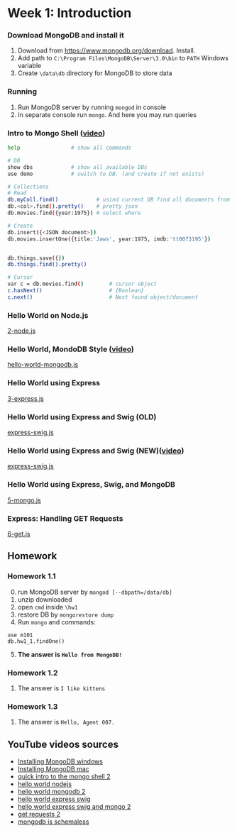 # Week 1: Introduction
### Download MongoDB and install it
1. Download from https://www.mongodb.org/download. Install. 
2. Add path to `C:\Program Files\MongoDB\Server\3.0\bin` to `PATH` Windows variable
3. Create `\data\db` directory for MongoDB to store data

### Running
1. Run MongoDB server by running `mongod` in console 
2. In separate console run `mongo`. And here you may run queries

### Intro to Mongo Shell ([video](https://www.youtube.com/watch?time_continue=83&v=8To9enkSUHI))
```bash
help                # show all commands

# DB
show dbs            # show all available DBs
use demo            # switch to DB. (and create if not exists)

# Collections
# Read
db.myColl.find()            # usind current DB find all documents from 'myColl' collection
db.<col>.find().pretty()    # pretty json 
db.movies.find({year:1975}) # select where

# Create
db.insert({<JSON document>})
db.movies.insertOne({title:'Jaws', year:1975, imdb:'tt0073195'})


db.things.save({})
db.things.find().pretty()

# Cursor
var c = db.movies.find()        # cursor object
c.hasNext()                     # {Boolean}
c.next()                        # Next found object/document
```

### Hello World on Node.js
[2-node.js](src/2-node.js)

### Hello World, MondoDB Style ([video](https://www.youtube.com/watch?time_continue=8&v=u3FLcQmaj1E))
[hello-world-mongodb.js](src/hello-world-mongodb.js)

### Hello World using Express
[3-express.js](src/3-express.js)

### Hello World using Express and Swig (OLD)
[express-swig.js](src/express-swig.js)

### Hello World using Express and Swig (NEW)([video](https://www.youtube.com/watch?time_continue=14&v=Xww8NV71npM))
[express-swig.js](src/express-template.js)

### Hello World using Express, Swig, and MongoDB 
[5-mongo.js](src/5-mongo.js)

### Express: Handling GET Requests
[6-get.js](src/6-get.js)

## Homework
### Homework 1.1
0. run MongoDB server by `mongod [--dbpath=/data/db]`
1. unzip downloaded
2. open `cmd` inside `\hw1`
3. restore DB by `mongorestore dump`
4. Run `mongo` and commands:
```shell
use m101 
db.hw1_1.findOne()
```
5. **The answer is `Hello from MongoDB!`**

### Homework 1.2
1. The answer is `I like kittens`

### Homework 1.3
1. The answer is `Hello, Agent 007.`


## YouTube videos sources
- [Installing MongoDB windows](https://www.youtube.com/watch?v=sBdaRlgb4N8)
- [Installing MongoDB mac](https://www.youtube.com/watch?v=_WJ8m5QHvwc)
- [quick intro to the mongo shell 2](https://www.youtube.com/watch?v=j2v865GGS2A)
- [hello world nodejs](https://www.youtube.com/watch?v=Fv5Q_02BKrM)
- [hello world mongodb 2](https://www.youtube.com/watch?v=SgQv3KWEGDc)
- [hello world express swig](https://www.youtube.com/watch?v=0aG8aBUP6nQ)
- [hello world express swig and mongo 2](https://www.youtube.com/watch?v=KJMHteZRyXQ)
- [get requests 2](https://www.youtube.com/watch?v=DZkLTikYqc4)
- [mongodb is schemaless](https://www.youtube.com/watch?v=uKB-Hoqs6zI)
